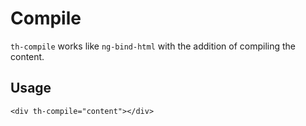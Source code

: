 # Compile

`th-compile` works like `ng-bind-html` with the addition of compiling the content.

## Usage

```
<div th-compile="content"></div>
```
